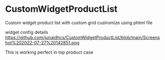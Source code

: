 # CustomWidgetProductList
Custom widget product list with custom grid custromize using phtml file

widget config details
https://github.com/junaidhcs/CustomWidgetProductList/blob/main/Screenshot%202022-07-27%20142851.png

This is working perfect in top product case
